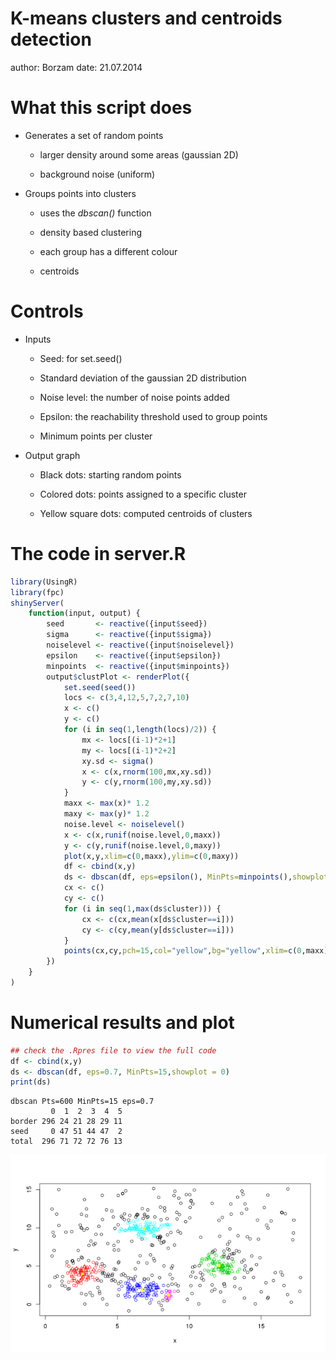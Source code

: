 K-means clusters and centroids detection
========================================================
author: Borzam
date: 21.07.2014

What this script does
========================================================

- Generates a set of random points

   + larger density around some areas (gaussian 2D)
   
   + background noise (uniform)
   

- Groups points into clusters

   + uses the *dbscan()* function

   + density based clustering
   
   + each group has a different colour
   
   + centroids

Controls
========================================================

- Inputs

   + Seed: for set.seed()
   
   + Standard deviation of the gaussian 2D distribution
   
   + Noise level: the number of noise points added
   
   + Epsilon: the reachability threshold used to group points
   
   + Minimum points per cluster

- Output graph

   + Black dots: starting random points
   
   + Colored dots: points assigned to a specific cluster
   
   + Yellow square dots: computed centroids of clusters
   
The code in server.R
========================================================


```r
library(UsingR)
library(fpc)
shinyServer(
    function(input, output) {
		seed       <- reactive({input$seed})
        sigma      <- reactive({input$sigma})
		noiselevel <- reactive({input$noiselevel})
		epsilon    <- reactive({input$epsilon})
		minpoints  <- reactive({input$minpoints})
		output$clustPlot <- renderPlot({
			set.seed(seed())
			locs <- c(3,4,12,5,7,2,7,10)
			x <- c()
			y <- c()
			for (i in seq(1,length(locs)/2)) {
			    mx <- locs[(i-1)*2+1]
			    my <- locs[(i-1)*2+2]
				xy.sd <- sigma()
			    x <- c(x,rnorm(100,mx,xy.sd))
			    y <- c(y,rnorm(100,my,xy.sd))
			}
			maxx <- max(x)* 1.2
			maxy <- max(y)* 1.2
			noise.level <- noiselevel()
			x <- c(x,runif(noise.level,0,maxx))
			y <- c(y,runif(noise.level,0,maxy))
			plot(x,y,xlim=c(0,maxx),ylim=c(0,maxy))
			df <- cbind(x,y)
			ds <- dbscan(df, eps=epsilon(), MinPts=minpoints(),showplot = 2)
			cx <- c()
			cy <- c()
			for (i in seq(1,max(ds$cluster))) {
			    cx <- c(cx,mean(x[ds$cluster==i]))
			    cy <- c(cy,mean(y[ds$cluster==i]))
			}
			points(cx,cy,pch=15,col="yellow",bg="yellow",xlim=c(0,maxx),ylim=c(0,maxy))
        })
	}
)
```

Numerical results and plot
========================================================



```r
## check the .Rpres file to view the full code
df <- cbind(x,y)
ds <- dbscan(df, eps=0.7, MinPts=15,showplot = 0)
print(ds)
```

```
dbscan Pts=600 MinPts=15 eps=0.7
         0  1  2  3  4  5
border 296 24 21 28 29 11
seed     0 47 51 44 47  2
total  296 71 72 72 76 13
```

![Capture of the resulting plot](plot.png)

